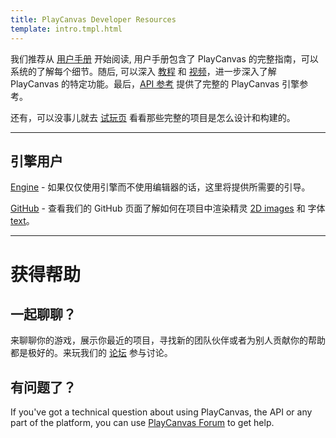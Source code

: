 ```yaml
---
title: PlayCanvas Developer Resources
template: intro.tmpl.html
---
```


我们推荐从 [用户手册][1] 开始阅读, 用户手册包含了 PlayCanvas 的完整指南，可以系统的了解每个细节。随后, 可以深入 [教程][3] 和 [视频][12]，进一步深入了解 PlayCanvas 的特定功能。最后，[API 参考][4] 提供了完整的 PlayCanvas 引擎参考。

还有，可以没事儿就去 [试玩页][8] 看看那些完整的项目是怎么设计和构建的。

<hr />

## 引擎用户

[Engine][9] - 如果仅仅使用引擎而不使用编辑器的话，这里将提供所需要的引导。

[GitHub][5] - 查看我们的 GitHub 页面了解如何在项目中渲染精灵 [2D images][6] 和 字体 [text][7]。

<hr />

# 获得帮助

## 一起聊聊？

来聊聊你的游戏，展示你最近的项目，寻找新的团队伙伴或者为别人贡献你的帮助都是极好的。来玩我们的 [论坛][10] 参与讨论。

## 有问题了？

If you've got a technical question about using PlayCanvas, the API or any part of the platform, you can use [PlayCanvas Forum][10] to get help.

[1]: /user-manual
[2]: /getting-started
[3]: /tutorials
[4]: /en/api/
[5]: https://github.com/playcanvas
[6]: https://github.com/playcanvas/sprites
[7]: https://github.com/playcanvas/fonts
[8]: https://playcanvas.com/play
[9]: /engine
[10]: http://forum.playcanvas.com/
[12]: /tutorials/video

